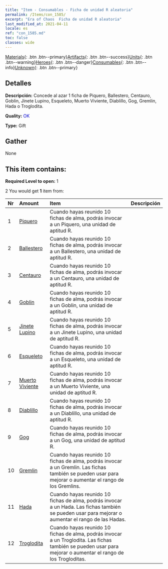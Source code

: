 ```yaml
---
title: "Item - Consumables - Ficha de unidad R aleatoria"
permalink: /Items/con_1585/
excerpt: "Era of Chaos  Ficha de unidad R aleatoria"
last_modified_at: 2021-04-11
locale: es
ref: "con_1585.md"
toc: false
classes: wide
---
```

 [Materials](/es/Items/){: .btn .btn--primary}[Artifacts](/es/Items/Artifacts/){: .btn .btn--success}[Units](/es/Items/Units/){: .btn .btn--warning}[Heroes](/es/Items/Heroes/){: .btn .btn--danger}[Consumables](/es/Items/Consumables/){: .btn .btn--info}[Unknown](/es/Items/Unknown/){: .btn .btn--primary}

## Detalles
 **Descripción:** Concede al azar 1 ficha de Piquero, Ballestero, Centauro, Goblin, Jinete Lupino, Esqueleto, Muerto Viviente, Diablillo, Gog, Gremlin, Hada o Troglodita.

 **Quality:** <span style="color: #0000CD">OK</span>

 **Type:** Gift

## Gather

  None

## This item contains:

 **Required Level to open:** 1

 2 You would get **1** item  from:

  | Nr | Amount |     Item    | Descripción |
  |:---|:-------|:------------|:-----------:|
  | 1 | [Piquero](/es/Items/unt_190/) | Cuando hayas reunido 10 fichas de alma, podrás invocar a un Piquero, una unidad de aptitud R. | 
  | 2 | [Ballestero](/es/Items/unt_191/) | Cuando hayas reunido 10 fichas de alma, podrás invocar a un Ballestero, una unidad de aptitud R. | 
  | 3 | [Centauro](/es/Items/unt_199/) | Cuando hayas reunido 10 fichas de alma, podrás invocar a un Centauro, una unidad de aptitud R. | 
  | 4 | [Goblin](/es/Items/unt_217/) | Cuando hayas reunido 10 fichas de alma, podrás invocar a un Goblin, una unidad de aptitud R. | 
  | 5 | [Jinete Lupino](/es/Items/unt_218/) | Cuando hayas reunido 10 fichas de alma, podrás invocar a un Jinete Lupino, una unidad de aptitud R. | 
  | 6 | [Esqueleto](/es/Items/unt_208/) | Cuando hayas reunido 10 fichas de alma, podrás invocar a un Esqueleto, una unidad de aptitud R. | 
  | 7 | [Muerto Viviente](/es/Items/unt_209/) | Cuando hayas reunido 10 fichas de alma, podrás invocar a un Muerto Viviente, una unidad de aptitud R. | 
  | 8 | [Diablillo](/es/Items/unt_226/) | Cuando hayas reunido 10 fichas de alma, podrás invocar a un Diablillo, una unidad de aptitud R. | 
  | 9 | [Gog](/es/Items/unt_227/) | Cuando hayas reunido 10 fichas de alma, podrás invocar a un Gog, una unidad de aptitud R. | 
  | 10 | [Gremlin](/es/Items/unt_235/) | Cuando hayas reunido 10 fichas de alma, podrás invocar a un Gremlin. Las fichas también se pueden usar para mejorar o aumentar el rango de los Gremlins. | 
  | 11 | [Hada](/es/Items/unt_262/) | Cuando hayas reunido 10 fichas de alma, podrás invocar a un Hada. Las fichas también se pueden usar para mejorar o aumentar el rango de las Hadas. | 
  | 12 | [Troglodita](/es/Items/unt_244/) | Cuando hayas reunido 10 fichas de alma, podrás invocar a un Troglodita. Las fichas también se pueden usar para mejorar o aumentar el rango de los Trogloditas. | 
